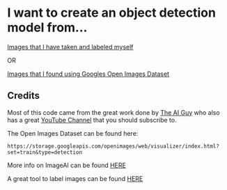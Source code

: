# I want to create an object detection model from...

[Images that I have taken and labeled myself](https://github.com/JPM-Tech/Object-Detection/tree/master/Pre-Processing/From-My-Own-Labeled-Data)

OR

[Images that I found using Googles Open Images Dataset](https://github.com/JPM-Tech/Object-Detection/tree/master/Pre-Processing/From-Open-Images-Dataset)






## Credits
Most of this code came from the great work done by [The AI Guy](https://github.com/theAIGuysCode) who also has a great [YouTube Channel](https://www.youtube.com/channel/UCrydcKaojc44XnuXrfhlV8Q) that you should subscribe to.

The Open Images Dataset can be found here:
```
https://storage.googleapis.com/openimages/web/visualizer/index.html?set=train&type=detection
```

More info on ImageAI can be found [HERE](https://github.com/OlafenwaMoses/ImageAI)


A great tool to label images can be found [HERE](https://github.com/tzutalin/labelImg)
